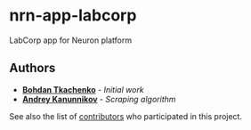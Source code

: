 # nrn-app-labcorp

LabCorp app for Neuron platform

## Authors

* **[Bohdan Tkachenko](https://github.com/BohdanTkachenko)** - *Initial work*
* **[Andrey Kanunnikov](https://github.com/Kanuny)** - *Scraping algorithm*

See also the list of [contributors](https://github.com/doc-ai/nrn-app-labcorp/contributors) who participated in this project.
